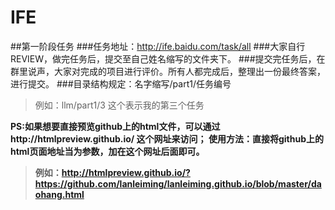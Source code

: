 # IFE

##第一阶段任务
###任务地址：http://ife.baidu.com/task/all
###大家自行REVIEW，做完任务后，提交至自己姓名缩写的文件夹下。
###提交完任务后，在群里说声，大家对完成的项目进行评价。所有人都完成后，整理出一份最终答案，进行提交。
###目录结构规定：名字缩写/part1/任务编号   
>例如：llm/part1/3   这个表示我的第三个任务


<strong>PS:如果想要直接预览github上的html文件，可以通过http://htmlpreview.github.io/ 这个网址来访问；<strong>
<strong>使用方法：直接将github上的html页面地址当为参数，加在这个网址后面即可。<strong>
>例如：http://htmlpreview.github.io/?https://github.com/lanleiming/lanleiming.github.io/blob/master/daohang.html
